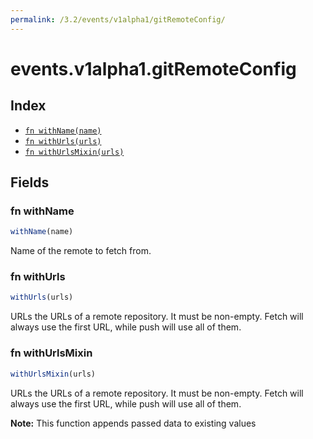 ```yaml
---
permalink: /3.2/events/v1alpha1/gitRemoteConfig/
---
```


# events.v1alpha1.gitRemoteConfig



## Index

* [`fn withName(name)`](#fn-withname)
* [`fn withUrls(urls)`](#fn-withurls)
* [`fn withUrlsMixin(urls)`](#fn-withurlsmixin)

## Fields

### fn withName

```ts
withName(name)
```

Name of the remote to fetch from.

### fn withUrls

```ts
withUrls(urls)
```

URLs the URLs of a remote repository. It must be non-empty. Fetch will
always use the first URL, while push will use all of them.

### fn withUrlsMixin

```ts
withUrlsMixin(urls)
```

URLs the URLs of a remote repository. It must be non-empty. Fetch will
always use the first URL, while push will use all of them.

**Note:** This function appends passed data to existing values